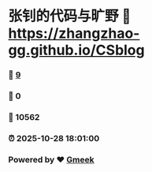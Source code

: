 # 张钊的代码与旷野 :link: https://zhangzhao-gg.github.io/CSblog 
### :page_facing_up: [9](https://zhangzhao-gg.github.io/CSblog/tag.html) 
### :speech_balloon: 0 
### :hibiscus: 10562 
### :alarm_clock: 2025-10-28 18:01:00 
### Powered by :heart: [Gmeek](https://github.com/Meekdai/Gmeek)
